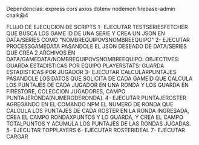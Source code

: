 Dependencias:
express
cors
axios
dotenv
nodemon
firebase-admin
chalk@4

FLUJO DE EJECUCION DE SCRIPTS
1- EJECUTAR TESTSERIESFETCHER QUE BUSCA LOS GAME ID DE UNA SERIE Y CREA UN JSON EN DATA/SERIES COMO "NOMBREQUIPOVSNOMBREEQUIPO"
2- EJECUTAR PROCESSGAMEDATA PASANDOLE EL JSON DESEADO DE DATA/SERIES QUE CREA 2 ARCHIVOS EN DATA/GAMEDATA/NOMBREQUIPOVSNOMBREEQUIPO:
    OBJECTIVES: GUARDA ESTADISTICAS POR EQUIPO
    PLAYERSTATS: GUARDA ESTADISTICAS POR JUGADOR
3- EJECUTAR CALCULARPUNTAJES PASANDOLE LOS DATOS QUE SOLICITA DE CADA GAMEID QUE CALCULA LOS PUNTAJES DE CADA JUGADOR EN UNA RONDA Y LOS GUARDA EN FIRESTORE, COLECCION JUGADORES, CAMPO PUNTAJERONDA[NUMERODERONDA].
4- EJECUTAR PUNTAJEROSTER AGREGANDO EN EL COMANDO NPM EL NUMERO DE RONDA QUE CALCULA LOS PUNTAJES DE CADA ROSTER EN LA RONDA INGRESADA, CREA EL CAMPO RONDAXPUNTOS Y LO GUARDA, Y CREA EL CAMPO TOTALPUNTOS Y ACUMULA LOS PUNTAJES DE LAS RONDAS JUGADAS.
5- EJECUTAR TOPPLAYERS
6- EJECUTAR ROSTERIDEAL
7- EJECUTAR CARGAR